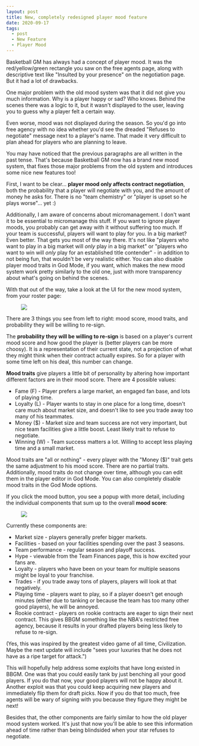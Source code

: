 ```yaml
---
layout: post
title: New, completely redesigned player mood feature
date: 2020-09-17
tags:
  - post
  - New Feature
  - Player Mood
---
```


Basketball GM has always had a concept of player mood. It was the red/yellow/green rectangle you saw on the free agents page, along with descriptive text like "Insulted by your presence" on the negotiation page. But it had a lot of drawbacks.

One major problem with the old mood system was that it did not give you much information. Why is a player happy or sad? Who knows. Behind the scenes there was a logic to it, but it wasn't displayed to the user, leaving you to guess why a player felt a certain way.

Even worse, mood was not displayed during the season. So you'd go into free agency with no idea whether you'd see the dreaded "Refuses to negotiate" message next to a player's name. That made it very difficult to plan ahead for players who are planning to leave.

You may have noticed that the previous paragraphs are all written in the past tense. That's because Basketball GM now has a brand new mood system, that fixes those major problems from the old system and introduces some nice new features too!

<!--more-->

First, I want to be clear... **player mood only affects contract negotiation**, both the probability that a player will negotiate with you, and the amount of money he asks for. There is no "team chemistry" or "player is upset so he plays worse"... yet :)

Additionally, I am aware of concerns about micromanagement. I don't want it to be essential to micromanage this stuff. If you want to ignore player moods, you probably can get away with it without suffering too much. If your team is successful, players will want to play for you. In a big market? Even better. That gets you most of the way there. It's not like "players who want to play in a big market will _only_ play in a big market" or "players who want to win will _only_ play for an established title contender" - in addition to not being fun, that wouldn't be very realistic either. You can also disable player mood traits in God Mode, if you want, which makes the new mood system work pretty similarly to the old one, just with more transparency about what's going on behind the scenes.

With that out of the way, take a look at the UI for the new mood system, from your roster page:

<figure><img src="/files/mood-1.png" class="img-fluid" /></figure>

There are 3 things you see from left to right: mood score, mood traits, and probability they will be willing to re-sign.

The **probability they will be willing to re-sign** is based on a player's current mood score and how good the player is (better players can be more choosy). It is a representation of their current state, not a projection of what they might think when their contract actually expires. So for a player with some time left on his deal, this number can change.

**Mood traits** give players a little bit of personality by altering how important different factors are in their mood score. There are 4 possible values:

- Fame (F) - Player prefers a large market, an engaged fan base, and lots of playing time.
- Loyalty (L) - Player wants to stay in one place for a long time, doesn't care much about market size, and doesn't like to see you trade away too many of his teammates.
- Money ($) - Market size and team success are not very important, but nice team facilities give a little boost. Least likely trait to refuse to negotiate.
- Winning (W) - Team success matters a lot. Willing to accept less playing time and a small market.

Mood traits are "all or nothing" - every player with the "Money ($)" trait gets the same adjustment to his mood score. There are no partial traits. Additionally, mood traits do not change over time, although you can edit them in the player editor in God Mode. You can also completely disable mood traits in the God Mode options.

If you click the mood button, you see a popup with more detail, including the individual components that sum up to the overall **mood score**:

<figure><img src="/files/mood-2.png" class="img-fluid" /></figure>

Currently these components are:

- Market size - players generally prefer bigger markets.
- Facilities - based on your facilities spending over the past 3 seasons.
- Team performance - regular season and playoff success.
- Hype - viewable from the Team Finances page, this is how excited your fans are.
- Loyalty - players who have been on your team for multiple seasons might be loyal to your franchise.
- Trades - if you trade away tons of players, players will look at that negatively.
- Playing time - players want to play, so if a player doesn't get enough minutes (either due to tanking or because the team has too many other good players), he will be annoyed.
- Rookie contract - players on rookie contracts are eager to sign their next contract. This gives BBGM something like the NBA's restricted free agency, because it results in your drafted players being less likely to refuse to re-sign.

(Yes, this was inspired by the greatest video game of all time, Civilization. Maybe the next update will include "sees your luxuries that he does not have as a ripe target for attack.")

This will hopefully help address some exploits that have long existed in BBGM. One was that you could easily tank by just benching all your good players. If you do that now, your good players will not be happy about it. Another exploit was that you could keep acquiring new players and immediately flip them for draft picks. Now if you do that too much, free agents will be wary of signing with you because they figure they might be next!

Besides that, the other components are fairly similar to how the old player mood system worked. It's just that now you'll be able to see this information ahead of time rather than being blindsided when your star refuses to negotiate.
